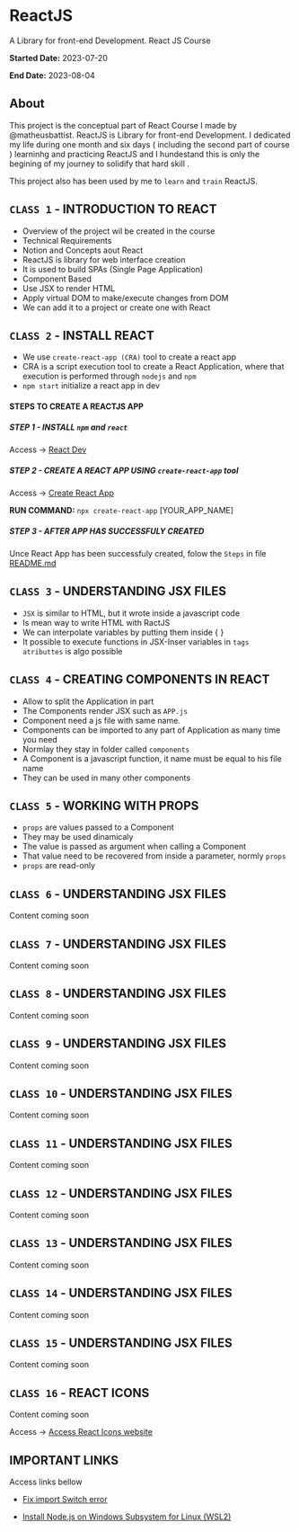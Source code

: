 # ReactJS 
  A Library for front-end Development. 
  React JS Course


**Started Date:** 2023-07-20

**End Date:** 2023-08-04

## About
This project is the conceptual part of React Course I made by @matheusbattist.
ReactJS is Library for front-end Development. 
I dedicated my life during one month and six days ( including the second part of course ) learninhg and practicing ReactJS and I hundestand this is only the begining of my journey to solidify that hard skill .

This project also has been used by me to  `learn` and  `train` ReactJS. 


## `CLASS 1` - INTRODUCTION TO REACT
  - Overview of the project wil be created in the course
  - Technical Requirements
  - Notion and Concepts aout React
  - ReactJS is library for web interface creation
  - It is used to build SPAs (Single Page Application)
  - Component Based
  - Use JSX to render HTML
  - Apply virtual DOM to make/execute changes from DOM
  - We can add it to a project or create one with React

## `CLASS 2` - INSTALL REACT
  - We use `create-react-app (CRA)`  tool to create a react app
  - CRA is a script execution tool to create a React Application, where that execution is performed through `nodejs`  and  `npm`
  - `npm start` initialize a react app in dev

#### STEPS TO CREATE A REACTJS APP

##### STEP 1 - INSTALL `npm` and `react`
Access -> [React Dev](https://react.dev/)

##### STEP 2 - CREATE A REACT APP USING `create-react-app` tool
Access -> [Create React App](https://create-react-app.dev)

**RUN COMMAND:**  `npx create-react-app` [YOUR_APP_NAME]
    
##### STEP 3 - AFTER APP HAS SUCCESSFULY CREATED
  Unce React App has been successfuly created, folow the `Steps` in file 
  [README.md](https://github.com/idelfrides/LearningReactJS/blob/main/README.md)
  

## `CLASS 3` - UNDERSTANDING JSX FILES  

  - `JSX` is similar to HTML, but it wrote inside a javascript code
  - Is mean way to write HTML with RactJS
  - We can interpolate variables by putting them inside { }
  - It possible to execute functions in JSX-Inser variables in `tags atributtes` is algo possible


## `CLASS 4` - CREATING COMPONENTS IN REACT  

  - Allow to split the Application in part
  - The Components render JSX such as `APP.js`
  - Component need a js file with same name. 
  - Components can be imported to any part of Application as many time you need
  - Normlay they stay in folder called  `components`
  - A Component is a javascript function, it name must be equal to his file name
  - They can be used in many other components

## `CLASS 5` - WORKING WITH PROPS  

  - `props` are values passed to a Component
  - They may be used dinamicaly
  - The value is passed as argument when calling a Component
  - That value need to be recovered from inside a parameter, normly `props`
  - `props` are read-only
  

## `CLASS 6` - UNDERSTANDING JSX FILES  

  Content coming soon

## `CLASS 7` - UNDERSTANDING JSX FILES  

  Content coming soon

## `CLASS 8` - UNDERSTANDING JSX FILES  

  Content coming soon

## `CLASS 9` - UNDERSTANDING JSX FILES  

  Content coming soon

## `CLASS 10` - UNDERSTANDING JSX FILES  

  Content coming soon

## `CLASS 11` - UNDERSTANDING JSX FILES  

  Content coming soon

## `CLASS 12` - UNDERSTANDING JSX FILES  

  Content coming soon

## `CLASS 13` - UNDERSTANDING JSX FILES  

  Content coming soon


## `CLASS 14` - UNDERSTANDING JSX FILES  

  Content coming soon


## `CLASS 15` - UNDERSTANDING JSX FILES  

  Content coming soon

## `CLASS 16` - REACT ICONS

  Content coming soon

  Access -> [Access React Icons website](https://react-icons.github.io/react-icons/)


## IMPORTANT LINKS
  Access links bellow
  
- [Fix import Switch error](https://kinsta.com/knowledgebase/attempted-import-error-switch-is-not-exported-from-react-router-dom/)

- [Install Node.js on Windows Subsystem for Linux (WSL2)](https://learn.microsoft.com/en-us/windows/dev-environment/javascript/nodejs-on-wsl)

